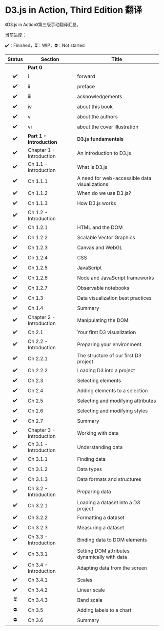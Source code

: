 # D3.js in Action, Third Edition 翻译

《D3.js in Action》第三版手动翻译汇总。

当前进度：

:heavy_check_mark:：Finished，:hourglass_flowing_sand:：WIP，:no_entry:：Not started

|          Status          | Section                   | Title                                         |
| :----------------------: | ------------------------- | --------------------------------------------- |
|                          | **Part 0**                |                                               |
|    :heavy_check_mark:    | i                         | forward                                       |
|    :heavy_check_mark:    | ii                        | preface                                       |
|    :heavy_check_mark:    | iii                       | acknowledgements                              |
|    :heavy_check_mark:    | iv                        | about this book                               |
|    :heavy_check_mark:    | v                         | about the authors                             |
|    :heavy_check_mark:    | vi                        | about the cover illustration                  |
|    :heavy_check_mark:    | **Part 1 - Introduction** | **D3.js fundamentals**                        |
|    :heavy_check_mark:    | Chapter 1 - Introduction  | An introduction to D3.js                      |
|    :heavy_check_mark:    | Ch 1.1 - Introduction     | What is D3.js                                 |
|    :heavy_check_mark:    | Ch 1.1.1                  | A need for web-accessible data visualizations |
|    :heavy_check_mark:    | Ch 1.1.2                  | When do we use D3.js?                         |
|    :heavy_check_mark:    | Ch 1.1.3                  | How D3.js works                               |
|    :heavy_check_mark:    | Ch 1.2 - Introduction     |                                               |
|    :heavy_check_mark:    | Ch 1.2.1                  | HTML and the DOM                              |
|    :heavy_check_mark:    | Ch 1.2.2                  | Scalable Vector Graphics                      |
|    :heavy_check_mark:    | Ch 1.2.3                  | Canvas and WebGL                              |
|    :heavy_check_mark:    | Ch 1.2.4                  | CSS                                           |
|    :heavy_check_mark:    | Ch 1.2.5                  | JavaScript                                    |
|    :heavy_check_mark:    | Ch 1.2.6                  | Node and JavaScript frameworks                |
|    :heavy_check_mark:    | Ch 1.2.7                  | Observable notebooks                          |
|    :heavy_check_mark:    | Ch 1.3                    | Data visualization best practices             |
|    :heavy_check_mark:    | Ch 1.4                    | Summary                                       |
|    :heavy_check_mark:    | Chapter 2 - Introduction  | Manipulating the DOM                          |
|    :heavy_check_mark:    | Ch 2.1                    | Your first D3 visualization                   |
|    :heavy_check_mark:    | Ch 2.2 - Introduction     | Preparing your environment                    |
|    :heavy_check_mark:    | Ch 2.2.1                  | The structure of our first D3 project         |
|    :heavy_check_mark:    | Ch 2.2.2                  | Loading D3 into a project                     |
|    :heavy_check_mark:    | Ch 2.3                    | Selecting elements                            |
|    :heavy_check_mark:    | Ch 2.4                    | Adding elements to a selection                |
|    :heavy_check_mark:    | Ch 2.5                    | Selecting and modifying attributes            |
|    :heavy_check_mark:    | Ch 2.6                    | Selecting and modifying styles                |
|    :heavy_check_mark:    | Ch 2.7                    | Summary                                       |
|    :heavy_check_mark:    | Chapter 3 - Introduction  | Working with data                             |
|    :heavy_check_mark:    | Ch 3.1 - Introduction     | Understanding data                            |
|    :heavy_check_mark:    | Ch 3.1.1                  | Finding data                                  |
|    :heavy_check_mark:    | Ch 3.1.2                  | Data types                                    |
|    :heavy_check_mark:    | Ch 3.1.3                  | Data formats and structures                   |
|    :heavy_check_mark:    | Ch 3.2 - Introduction     | Preparing data                                |
|    :heavy_check_mark:    | Ch 3.2.1                  | Loading a dataset into a D3 project           |
|    :heavy_check_mark:    | Ch 3.2.2                  | Formatting a dataset                          |
|    :heavy_check_mark:    | Ch 3.2.3                  | Measuring a dataset                           |
|    :heavy_check_mark:    | Ch 3.3 - Introduction     | Binding data to DOM elements                  |
|    :heavy_check_mark:    | Ch 3.3.1                  | Setting DOM attributes dynamically with data  |
|    :heavy_check_mark:    | Ch 3.4 - Introduction     | Adapting data from the screen                 |
|    :heavy_check_mark:    | Ch 3.4.1                  | Scales                                        |
|    :heavy_check_mark:    | Ch 3.4.2                  | Linear scale                                  |
| :hourglass_flowing_sand: | Ch 3.4.3                  | Band scale                                    |
|        :no_entry:        | Ch 3.5                    | Adding labels to a chart                      |
|        :no_entry:        | Ch 3.6                    | Summary                                       |

